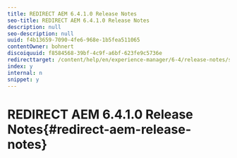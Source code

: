```yaml
---
title: REDIRECT AEM 6.4.1.0 Release Notes
seo-title: REDIRECT AEM 6.4.1.0 Release Notes
description: null
seo-description: null
uuid: f4b13659-7090-4fe6-968e-1b5fea511065
contentOwner: bohnert
discoiquuid: f8584568-39bf-4c9f-a6bf-623fe9c5736e
redirecttarget: /content/help/en/experience-manager/6-4/release-notes/sp-release-notes
index: y
internal: n
snippet: y
---
```


# REDIRECT AEM 6.4.1.0 Release Notes{#redirect-aem-release-notes}


